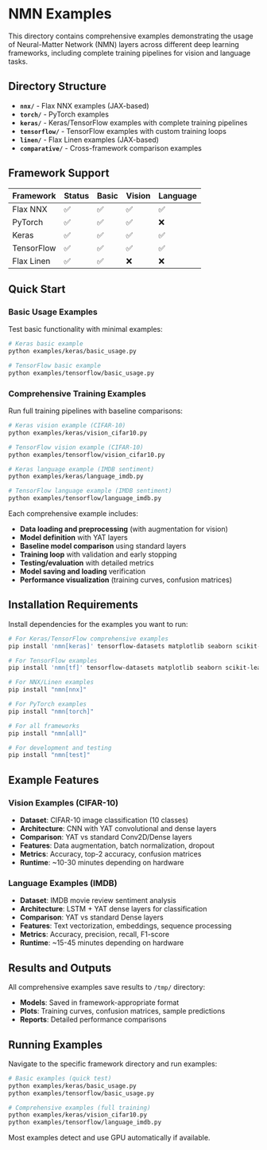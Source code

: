 # NMN Examples

This directory contains comprehensive examples demonstrating the usage of Neural-Matter Network (NMN) layers across different deep learning frameworks, including complete training pipelines for vision and language tasks.

## Directory Structure

- **`nnx/`** - Flax NNX examples (JAX-based)
- **`torch/`** - PyTorch examples
- **`keras/`** - Keras/TensorFlow examples with complete training pipelines
- **`tensorflow/`** - TensorFlow examples with custom training loops
- **`linen/`** - Flax Linen examples (JAX-based)
- **`comparative/`** - Cross-framework comparison examples

## Framework Support

| Framework | Status | Basic | Vision | Language |
|-----------|--------|-------|--------|----------|
| Flax NNX  | ✅ | ✅ | ✅ | ✅ |
| PyTorch   | ✅ | ✅ | ✅ | ❌ |
| Keras     | ✅ | ✅ | ✅ | ✅ |
| TensorFlow| ✅ | ✅ | ✅ | ✅ |
| Flax Linen| ✅ | ✅ | ❌ | ❌ |

## Quick Start

### Basic Usage Examples

Test basic functionality with minimal examples:

```bash
# Keras basic example
python examples/keras/basic_usage.py

# TensorFlow basic example
python examples/tensorflow/basic_usage.py
```

### Comprehensive Training Examples

Run full training pipelines with baseline comparisons:

```bash
# Keras vision example (CIFAR-10)
python examples/keras/vision_cifar10.py

# TensorFlow vision example (CIFAR-10) 
python examples/tensorflow/vision_cifar10.py

# Keras language example (IMDB sentiment)
python examples/keras/language_imdb.py

# TensorFlow language example (IMDB sentiment)
python examples/tensorflow/language_imdb.py
```

Each comprehensive example includes:
- **Data loading and preprocessing** (with augmentation for vision)
- **Model definition** with YAT layers
- **Baseline model comparison** using standard layers
- **Training loop** with validation and early stopping
- **Testing/evaluation** with detailed metrics
- **Model saving and loading** verification
- **Performance visualization** (training curves, confusion matrices)

## Installation Requirements

Install dependencies for the examples you want to run:

```bash
# For Keras/TensorFlow comprehensive examples
pip install 'nmn[keras]' tensorflow-datasets matplotlib seaborn scikit-learn

# For TensorFlow examples
pip install 'nmn[tf]' tensorflow-datasets matplotlib seaborn scikit-learn

# For NNX/Linen examples
pip install "nmn[nnx]"

# For PyTorch examples  
pip install "nmn[torch]"

# For all frameworks
pip install "nmn[all]"

# For development and testing
pip install "nmn[test]"
```

## Example Features

### Vision Examples (CIFAR-10)
- **Dataset**: CIFAR-10 image classification (10 classes)
- **Architecture**: CNN with YAT convolutional and dense layers
- **Comparison**: YAT vs standard Conv2D/Dense layers
- **Features**: Data augmentation, batch normalization, dropout
- **Metrics**: Accuracy, top-2 accuracy, confusion matrices
- **Runtime**: ~10-30 minutes depending on hardware

### Language Examples (IMDB)
- **Dataset**: IMDB movie review sentiment analysis
- **Architecture**: LSTM + YAT dense layers for classification
- **Comparison**: YAT vs standard Dense layers
- **Features**: Text vectorization, embeddings, sequence processing
- **Metrics**: Accuracy, precision, recall, F1-score
- **Runtime**: ~15-45 minutes depending on hardware

## Results and Outputs

All comprehensive examples save results to `/tmp/` directory:
- **Models**: Saved in framework-appropriate format
- **Plots**: Training curves, confusion matrices, sample predictions
- **Reports**: Detailed performance comparisons

## Running Examples

Navigate to the specific framework directory and run examples:

```bash
# Basic examples (quick test)
python examples/keras/basic_usage.py
python examples/tensorflow/basic_usage.py

# Comprehensive examples (full training)
python examples/keras/vision_cifar10.py
python examples/tensorflow/language_imdb.py
```

Most examples detect and use GPU automatically if available.